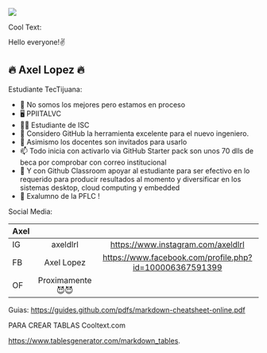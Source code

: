 ![](https://images.cooltext.com/5548424.png)

<a href="http://cooltext.com" target="_top"><img src="https://cooltext.com/images/ct_pixel.gif" width="80" height="15" alt="Cool Text: Logo and Graphics Generator" border="0" /></a>

Hello everyone!✌️


## 🔥 Axel Lopez 🔥

Estudiante TecTijuana:

- 👾 No somos los mejores pero estamos en proceso
- 🖥 PPIITALVC
- 👨‍🎓 Estudiante de ISC
- 🤔 Considero GitHub la herramienta excelente para el nuevo ingeniero.
- 💬 Asimismo los docentes son invitados para usarlo 
- 📫 Todo inicia con activarlo via GitHub Starter pack son unos 70 dlls de beca por comprobar con correo institucional 
- 🤩 Y con Github Classroom apoyar al estudiante para ser efectivo en lo requerido para producir resultados al momento y diversificar en los sistemas desktop, cloud computing y         embedded 
- 🐆 Exalumno de la PFLC !
 

Social Media:


| Axel 	|   	|   	|
|----------	|:--:	|:---:	|
| IG  	| axeldlrl 	|  https://www.instagram.com/axeldlrl	|
| FB   	| Axel Lopez 	|  https://www.facebook.com/profile.php?id=100006367591399 	|
| OF   	| Proximamente 😈😈 	|  	|

Guias:
https://guides.github.com/pdfs/markdown-cheatsheet-online.pdf

PARA CREAR TABLAS
Cooltext.com

https://www.tablesgenerator.com/markdown_tables. 
